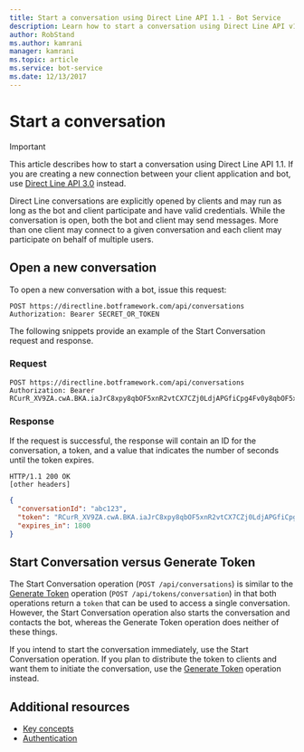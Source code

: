 ```yaml
---
title: Start a conversation using Direct Line API 1.1 - Bot Service
description: Learn how to start a conversation using Direct Line API v1.1. 
author: RobStand
ms.author: kamrani
manager: kamrani
ms.topic: article
ms.service: bot-service
ms.date: 12/13/2017
---
```


# Start a conversation

> [!IMPORTANT]
> This article describes how to start a conversation using Direct Line API 1.1. If you are creating a new connection between your client application and bot, use [Direct Line API 3.0](bot-framework-rest-direct-line-3-0-start-conversation.md) instead.

Direct Line conversations are explicitly opened by clients and may run as long as the bot and client participate and have valid credentials. While the conversation is open, both the bot and client may send messages. More than one client may connect to a given conversation and each client may participate on behalf of multiple users.

## Open a new conversation

To open a new conversation with a bot, issue this request:

```http
POST https://directline.botframework.com/api/conversations
Authorization: Bearer SECRET_OR_TOKEN
```

The following snippets provide an example of the Start Conversation request and response.

### Request

```http
POST https://directline.botframework.com/api/conversations
Authorization: Bearer RCurR_XV9ZA.cwA.BKA.iaJrC8xpy8qbOF5xnR2vtCX7CZj0LdjAPGfiCpg4Fv0y8qbOF5xPGfiCpg4Fv0y8qqbOF5x8qbOF5xn
```

### Response

If the request is successful, the response will contain an ID for the conversation, a token, and a value that indicates the number of seconds until the token expires.

```http
HTTP/1.1 200 OK
[other headers]
```

```json
{
  "conversationId": "abc123",
  "token": "RCurR_XV9ZA.cwA.BKA.iaJrC8xpy8qbOF5xnR2vtCX7CZj0LdjAPGfiCpg4Fv0y8qbOF5xPGfiCpg4Fv0y8qqbOF5x8qbOF5xn",
  "expires_in": 1800
}
```

## Start Conversation versus Generate Token

The Start Conversation operation (`POST /api/conversations`) is similar to the [Generate Token](bot-framework-rest-direct-line-1-1-authentication.md#generate-token) operation (`POST /api/tokens/conversation`) in that both operations return a `token` that can be used to access a single conversation. However, the Start Conversation operation also starts the conversation and contacts the bot, whereas the Generate Token operation does neither of these things. 

If you intend to start the conversation immediately, use the Start Conversation operation. If you plan to distribute the token to clients and want them to initiate the conversation, use the [Generate Token](bot-framework-rest-direct-line-1-1-authentication.md#generate-token) operation instead. 

## Additional resources

- [Key concepts](bot-framework-rest-direct-line-1-1-concepts.md)
- [Authentication](bot-framework-rest-direct-line-1-1-authentication.md)